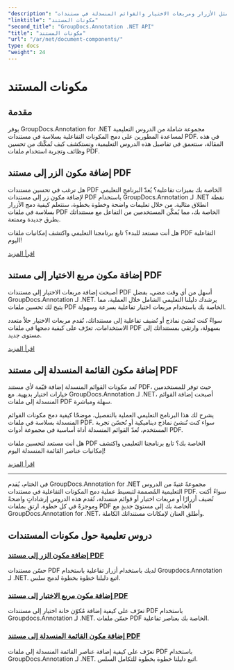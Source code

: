 ```yaml
---
"description": "اكتشف دروسًا تعليمية شاملة حول دمج المكونات التفاعلية مثل الأزرار ومربعات الاختيار والقوائم المنسدلة في مستندات PDF باستخدام GroupDocs.Annotation .NET."
"linktitle": "مكونات المستند"
"second_title": "GroupDocs.Annotation .NET API"
"title": "مكونات المستند"
"url": "/ar/net/document-components/"
type: docs
"weight": 24
---
```


# مكونات المستند

## مقدمة

يوفر GroupDocs.Annotation for .NET مجموعة شاملة من الدروس التعليمية لمساعدة المطورين على دمج المكونات التفاعلية بسلاسة في مستندات PDF. في هذه المقالة، سنتعمق في تفاصيل هذه الدروس التعليمية، ونستكشف كيف تُمكّنك من تحسين وظائف وتجربة استخدام ملفات PDF.

## إضافة مكون الزر إلى مستند PDF

هل ترغب في تحسين مستندات PDF الخاصة بك بميزات تفاعلية؟ يُعدّ البرنامج التعليمي لإضافة مكون زر إلى مستندات PDF باستخدام GroupDocs.Annotation لـ .NET نقطة انطلاق مثالية. من خلال تعليمات واضحة وخطوة بخطوة، ستتعلم كيفية دمج الأزرار بسلاسة في ملفات PDF الخاصة بك، مما يُمكّن المستخدمين من التفاعل مع مستنداتك بطرق جديدة وممتعة.

هل أنت مستعد للبدء؟ تابع برنامجنا التعليمي واكتشف إمكانيات ملفات PDF التفاعلية اليوم!

[اقرأ المزيد](./add-button-component-to-pdf/)

## إضافة مكون مربع الاختيار إلى مستند PDF

أصبحت إضافة مربعات الاختيار إلى مستندات PDF أسهل من أي وقت مضى، بفضل GroupDocs.Annotation لـ .NET. يرشدك دليلنا التعليمي الشامل خلال العملية، مما يتيح لك تحسين ملفات PDF الخاصة بك باستخدام مربعات اختيار تفاعلية بسرعة وسهولة.

سواءً كنت تُنشئ نماذج أو تُضيف تفاعلية إلى مستنداتك، تُقدم مربعات الاختيار حلاً متعدد الاستخدامات. تعرّف على كيفية دمجها في ملفات PDF بسهولة، وارتقي بمستنداتك إلى مستوى جديد.

[اقرأ المزيد](./add-checkbox-component-to-pdf/)

## إضافة مكون القائمة المنسدلة إلى مستند PDF

تُعد مكونات القوائم المنسدلة إضافة قيّمة لأي مستند PDF، حيث توفر للمستخدمين خيارات اختيار بديهية. مع GroupDocs.Annotation لـ .NET، أصبحت إضافة القوائم المنسدلة إلى ملفات PDF سهلة ومباشرة.

يشرح لك هذا البرنامج التعليمي العملية بالتفصيل، موضحًا كيفية دمج مكونات القوائم المنسدلة بسلاسة في ملفات PDF. سواء كنت تُنشئ نماذج ديناميكية أو تُحسّن تجربة المستخدم، تُعدّ القوائم المنسدلة أداة أساسية في مجموعة أدوات PDF.

هل أنت مستعد لتحسين ملفات PDF الخاصة بك؟ تابع برنامجنا التعليمي واكتشف إمكانيات عناصر القائمة المنسدلة اليوم!

[اقرأ المزيد](./add-dropdown-component-to-pdf/)

---

في الختام، يُقدم GroupDocs.Annotation for .NET مجموعةً غنيةً من الدروس التعليمية المُصممة لتبسيط عملية دمج المكونات التفاعلية في مستندات PDF. سواءً أكنت تُضيف أزرارًا أو مربعات اختيار أو قوائم منسدلة، تُقدم هذه الدروس إرشاداتٍ واضحةً وموجزةً في كل خطوة. ارتقِ بملفات PDF الخاصة بك إلى مستوىً جديدٍ مع GroupDocs.Annotation for .NET، وأطلق العنان لإمكانات مستنداتك الكاملة.
## دروس تعليمية حول مكونات المستندات
### [إضافة مكون الزر إلى مستند PDF](./add-button-component-to-pdf/)
حسّن مستندات PDF لديك باستخدام أزرار تفاعلية باستخدام Groupdocs.Annotation لـ .NET. اتبع دليلنا خطوة بخطوة لدمج سلس.
### [إضافة مكون مربع الاختيار إلى مستند PDF](./add-checkbox-component-to-pdf/)
تعرّف على كيفية إضافة مُكوّن خانة اختيار إلى مستندات PDF باستخدام Groupdocs.Annotation لـ .NET. حسّن ملفات PDF الخاصة بك بعناصر تفاعلية.
### [إضافة مكون القائمة المنسدلة إلى مستند PDF](./add-dropdown-component-to-pdf/)
تعرّف على كيفية إضافة عناصر القائمة المنسدلة إلى ملفات PDF باستخدام GroupDocs.Annotation لـ .NET. اتبع دليلنا خطوة بخطوة للتكامل السلس.